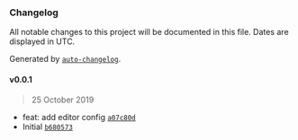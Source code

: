### Changelog

All notable changes to this project will be documented in this file. Dates are displayed in UTC.

Generated by [`auto-changelog`](https://github.com/CookPete/auto-changelog).

#### v0.0.1

> 25 October 2019

- feat: add editor config [`a07c80d`](https://github.com/butkevicius/de002/commit/a07c80db98fbdf93a8d12286f8b131296cffb809)
- Initial [`b680573`](https://github.com/butkevicius/de002/commit/b6805733cdee390d80cf50020b55c519551cd7ce)
